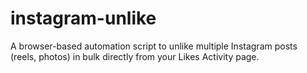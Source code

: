 # instagram-unlike
A browser-based automation script to unlike multiple Instagram posts (reels, photos) in bulk directly from your Likes Activity page.
